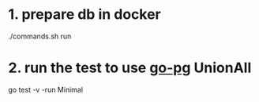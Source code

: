 # 1. prepare db in docker
./commands.sh run

# 2. run the test to use [go-pg](https://github.com/go-pg/pg/tree/v9) UnionAll
go test -v -run Minimal